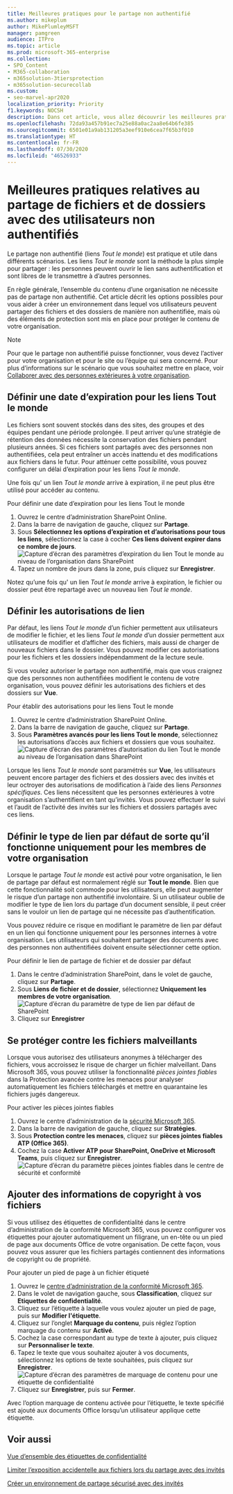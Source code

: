 ```yaml
---
title: Meilleures pratiques pour le partage non authentifié
ms.author: mikeplum
author: MikePlumleyMSFT
manager: pamgreen
audience: ITPro
ms.topic: article
ms.prod: microsoft-365-enterprise
ms.collection:
- SPO_Content
- M365-collaboration
- m365solution-3tiersprotection
- m365solution-securecollab
ms.custom:
- seo-marvel-apr2020
localization_priority: Priority
f1.keywords: NOCSH
description: Dans cet article, vous allez découvrir les meilleures pratiques relatives au partage de fichiers et de dossiers avec des utilisateurs non authentifiés.
ms.openlocfilehash: 72da93a457b91ec7a25e88a0ac2aa8e64b6fe385
ms.sourcegitcommit: 6501e01a9ab131205a3eef910e6cea7f65b3f010
ms.translationtype: HT
ms.contentlocale: fr-FR
ms.lasthandoff: 07/30/2020
ms.locfileid: "46526933"
---
```

# <a name="best-practices-for-sharing-files-and-folders-with-unauthenticated-users"></a>Meilleures pratiques relatives au partage de fichiers et de dossiers avec des utilisateurs non authentifiés

Le partage non authentifié (liens *Tout le monde*) est pratique et utile dans différents scénarios. Les liens *Tout le monde* sont la méthode la plus simple pour partager : les personnes peuvent ouvrir le lien sans authentification et sont libres de le transmettre à d’autres personnes.

En règle générale, l’ensemble du contenu d’une organisation ne nécessite pas de partage non authentifié. Cet article décrit les options possibles pour vous aider à créer un environnement dans lequel vos utilisateurs peuvent partager des fichiers et des dossiers de manière non authentifiée, mais où des éléments de protection sont mis en place pour protéger le contenu de votre organisation.

> [!NOTE]
> Pour que le partage non authentifié puisse fonctionner, vous devez l’activer pour votre organisation et pour le site ou l’équipe qui sera concerné. Pour plus d’informations sur le scénario que vous souhaitez mettre en place, voir [Collaborer avec des personnes extérieures à votre organisation](collaborate-with-people-outside-your-organization.md).

## <a name="set-an-expiration-date-for-anyone-links"></a>Définir une date d’expiration pour les liens Tout le monde

Les fichiers sont souvent stockés dans des sites, des groupes et des équipes pendant une période prolongée. Il peut arriver qu’une stratégie de rétention des données nécessite la conservation des fichiers pendant plusieurs années. Si ces fichiers sont partagés avec des personnes non authentifiées, cela peut entraîner un accès inattendu et des modifications aux fichiers dans le futur. Pour atténuer cette possibilité, vous pouvez configurer un délai d’expiration pour les liens *Tout le monde*.

Une fois qu' un lien *Tout le monde* arrive à expiration, il ne peut plus être utilisé pour accéder au contenu.

Pour définir une date d’expiration pour les liens Tout le monde
1. Ouvrez le centre d’administration SharePoint Online.
2. Dans la barre de navigation de gauche, cliquez sur **Partage**.
3. Sous **Sélectionnez les options d’expiration et d’autorisations pour tous les liens**, sélectionnez la case à cocher **Ces liens doivent expirer dans ce nombre de jours**.</br>
   ![Capture d’écran des paramètres d’expiration du lien Tout le monde au niveau de l’organisation dans SharePoint](../media/sharepoint-organization-anyone-link-expiration.png)
4. Tapez un nombre de jours dans la zone, puis cliquez sur **Enregistrer**.

Notez qu’une fois qu' un lien *Tout le monde* arrive à expiration, le fichier ou dossier peut être repartagé avec un nouveau lien *Tout le monde*.

## <a name="set-link-permissions"></a>Définir les autorisations de lien

Par défaut, les liens *Tout le monde* d’un fichier permettent aux utilisateurs de modifier le fichier, et les liens *Tout le monde* d’un dossier permettent aux utilisateurs de modifier et d’afficher des fichiers, mais aussi de charger de nouveaux fichiers dans le dossier. Vous pouvez modifier ces autorisations pour les fichiers et les dossiers indépendamment de la lecture seule.

Si vous voulez autoriser le partage non authentifié, mais que vous craignez que des personnes non authentifiées modifient le contenu de votre organisation, vous pouvez définir les autorisations des fichiers et des dossiers sur **Vue**.

Pour établir des autorisations pour les liens Tout le monde
1. Ouvrez le centre d’administration SharePoint Online.
2. Dans la barre de navigation de gauche, cliquez sur **Partage**.
3. Sous **Paramètres avancés pour les liens Tout le monde**, sélectionnez les autorisations d’accès aux fichiers et dossiers que vous souhaitez.</br>
   ![Capture d’écran des paramètres d’autorisation du lien Tout le monde au niveau de l’organisation dans SharePoint](../media/sharepoint-organization-anyone-link-permissions.png)

Lorsque les liens *Tout le monde* sont paramétrés sur **Vue**, les utilisateurs peuvent encore partager des fichiers et des dossiers avec des invités et leur octroyer des autorisations de modification à l’aide des liens *Personnes spécifiques*. Ces liens nécessitent que les personnes extérieures à votre organisation s’authentifient en tant qu’invités. Vous pouvez effectuer le suivi et l’audit de l’activité des invités sur les fichiers et dossiers partagés avec ces liens.

## <a name="set-default-link-type-to-only-work-for-people-in-your-organization"></a>Définir le type de lien par défaut de sorte qu’il fonctionne uniquement pour les membres de votre organisation

Lorsque le partage *Tout le monde* est activé pour votre organisation, le lien de partage par défaut est normalement réglé sur **Tout le monde**. Bien que cette fonctionnalité soit commode pour les utilisateurs, elle peut augmenter le risque d’un partage non authentifié involontaire. Si un utilisateur oublie de modifier le type de lien lors du partage d’un document sensible, il peut créer sans le vouloir un lien de partage qui ne nécessite pas d’authentification.

Vous pouvez réduire ce risque en modifiant le paramètre de lien par défaut en un lien qui fonctionne uniquement pour les personnes internes à votre organisation. Les utilisateurs qui souhaitent partager des documents avec des personnes non authentifiées doivent ensuite sélectionner cette option.

Pour définir le lien de partage de fichier et de dossier par défaut
1. Dans le centre d’administration SharePoint, dans le volet de gauche, cliquez sur **Partage**.
2. Sous **Liens de fichier et de dossier**, sélectionnez **Uniquement les membres de votre organisation**.</br>
   ![Capture d’écran du paramètre de type de lien par défaut de SharePoint](../media/sharepoint-default-sharing-link-company-link.png)
3. Cliquez sur **Enregistrer**

## <a name="protect-against-malicious-files"></a>Se protéger contre les fichiers malveillants

Lorsque vous autorisez des utilisateurs anonymes à télécharger des fichiers, vous accroissez le risque de charger un fichier malveillant. Dans Microsoft 365, vous pouvez utiliser la fonctionnalité *pièces jointes fiables* dans la Protection avancée contre les menaces pour analyser automatiquement les fichiers téléchargés et mettre en quarantaine les fichiers jugés dangereux.

Pour activer les pièces jointes fiables
1. Ouvrez le centre d’administration de la [sécurité Microsoft 365](https://security.microsoft.com).
2. Dans la barre de navigation de gauche, cliquez sur **Stratégies**.
3. Sous **Protection contre les menaces**, cliquez sur **pièces jointes fiables ATP (Office 365)**.
4. Cochez la case **Activer ATP pour SharePoint, OneDrive et Microsoft Teams**, puis cliquez sur **Enregistrer**.</br>
   ![Capture d’écran du paramètre pièces jointes fiables dans le centre de sécurité et conformité](../media/safe-attachments-setting.png)

## <a name="add-copyright-information-to-your-files"></a>Ajouter des informations de copyright à vos fichiers

Si vous utilisez des étiquettes de confidentialité dans le centre d’administration de la conformité Microsoft 365, vous pouvez configurer vos étiquettes pour ajouter automatiquement un filigrane, un en-tête ou un pied de page aux documents Office de votre organisation. De cette façon, vous pouvez vous assurer que les fichiers partagés contiennent des informations de copyright ou de propriété.

Pour ajouter un pied de page à un fichier étiqueté
1. Ouvrez le [centre d’administration de la conformité Microsoft 365](https://compliance.microsoft.com).
2. Dans le volet de navigation gauche, sous **Classification**, cliquez sur **Etiquettes de confidentialité**.
3. Cliquez sur l’étiquette à laquelle vous voulez ajouter un pied de page, puis sur **Modifier l'étiquette**.
4. Cliquez sur l’onglet **Marquage du contenu**, puis réglez l’option marquage du contenu sur **Activé**.
5. Cochez la case correspondant au type de texte à ajouter, puis cliquez sur **Personnaliser le texte**.
6. Tapez le texte que vous souhaitez ajouter à vos documents, sélectionnez les options de texte souhaitées, puis cliquez sur **Enregistrer**.</br>
   ![Capture d’écran des paramètres de marquage de contenu pour une étiquette de confidentialité](../media/content-marking-for-anonymous-sharing.png)
7. Cliquez sur **Enregistrer**, puis sur **Fermer**.

Avec l’option marquage de contenu activée pour l’étiquette, le texte spécifié est ajouté aux documents Office lorsqu’un utilisateur applique cette étiquette.

## <a name="see-also"></a>Voir aussi


[Vue d’ensemble des étiquettes de confidentialité](https://docs.microsoft.com/Office365/SecurityCompliance/sensitivity-labels)

[Limiter l’exposition accidentelle aux fichiers lors du partage avec des invités](share-limit-accidental-exposure.md)

[Créer un environnement de partage sécurisé avec des invités](create-secure-guest-sharing-environment.md)